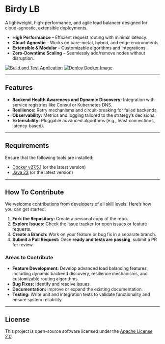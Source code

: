 # Birdy LB

A lightweight, high-performance, and agile load balancer designed for cloud-agnostic, extensible deployments.

- **High Performance** – Efficient request routing with minimal latency.
- **Cloud-Agnostic** – Works on bare-metal, hybrid, and edge environments.
- **Extensible & Modular** – Customizable algorithms and integrations.
- **Zero-Downtime Scaling** – Seamlessly add/remove nodes without disruption.

[![Build and Test Application](https://github.com/ranzyblessings/birdy-lb/actions/workflows/build-and-test.yaml/badge.svg)](https://github.com/ranzyblessings/birdy-lb/actions/workflows/build-and-test.yaml)
[![Deploy Docker Image](https://github.com/ranzyblessings/birdy-lb/actions/workflows/deploy-docker-image.yaml/badge.svg)](https://github.com/ranzyblessings/birdy-lb/actions/workflows/deploy-docker-image.yaml)

---

## Features

- **Backend Health Awareness and Dynamic Discovery:** Integration with service registries like Consul or Kubernetes DNS.
- **Resilience:** Retry mechanisms and circuit-breaking for failed backends.
- **Observability:** Metrics and logging tailored to the strategy’s decisions.
- **Extensibility:** Pluggable advanced algorithms (e.g., least connections, latency-based).

---

## Requirements

Ensure that the following tools are installed:

- [Docker v27.5.1](https://www.docker.com/get-started) (or the latest version)
- [Java 23](https://docs.aws.amazon.com/corretto/latest/corretto-23-ug/downloads-list.html) (or the latest version)

---

## How To Contribute

We welcome contributions from developers of all skill levels! Here’s how you can get started:

1. **Fork the Repository:** Create a personal copy of the repo.
2. **Explore Issues:** Check the [issue tracker](https://github.com/ranzyblessings/birdy-lb/issues) for open
   issues or feature requests.
3. **Create a Branch:** Work on your feature or bug fix in a separate branch.
4. **Submit a Pull Request:** Once **ready and tests are passing**, submit a PR for review.

### Areas to Contribute

- **Feature Development:** Develop advanced load balancing features, including dynamic backend discovery, resilience
  mechanisms, and customizable routing algorithms.
- **Bug Fixes:** Identify and resolve issues.
- **Documentation:** Improve or expand the existing documentation.
- **Testing:** Write unit and integration tests to validate functionality and ensure system reliability.

---

## License

This project is open-source software licensed under
the [Apache License 2.0](https://www.apache.org/licenses/LICENSE-2.0).